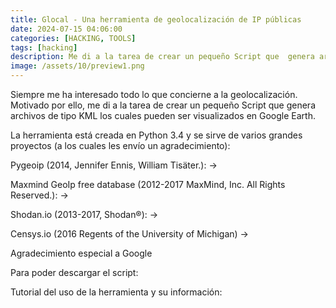 ```yaml
---
title: Glocal - Una herramienta de geolocalización de IP públicas
date: 2024-07-15 04:06:00 
categories: [HACKING, TOOLS]
tags: [hacking]
description: Me di a la tarea de crear un pequeño Script que  genera archivos de tipo KML los cuales pueden ser visualizados en Google Earth.
image: /assets/10/preview1.png
---
```




Siempre me ha interesado todo lo que concierne a la geolocalización. Motivado por ello, me di a la tarea de crear un pequeño Script que  genera archivos de tipo KML los cuales pueden ser visualizados en Google Earth.

La herramienta está creada en Python 3.4 y se sirve de varios grandes proyectos (a los cuales les envío un agradecimiento):

Pygeoip (2014, Jennifer Ennis, William Tisäter.): ->

Maxmind GeoIp free database (2012-2017 MaxMind, Inc. All Rights Reserved.): -> 


Shodan.io (2013-2017, Shodan®): ->


Censys.io (2016 Regents of the University of Michigan) -> 


Agradecimiento especial a Google

Para poder descargar el script:


Tutorial del uso de la herramienta y su información:
